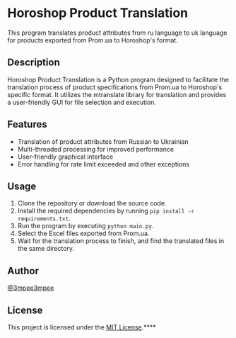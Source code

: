 # Horoshop Product Translation

This program translates product attributes from ru language to uk language for products exported from Prom.ua to Horoshop's format.

## Description

Horoshop Product Translation is a Python program designed to facilitate the translation process of product specifications from Prom.ua to Horoshop's specific format. It utilizes the mtranslate library for translation and provides a user-friendly GUI for file selection and execution.

## Features

- Translation of product attributes from Russian to Ukrainian
- Multi-threaded processing for improved performance
- User-friendly graphical interface
- Error handling for rate limit exceeded and other exceptions

## Usage

1. Clone the repository or download the source code.
2. Install the required dependencies by running `pip install -r requirements.txt`.
3. Run the program by executing `python main.py`.
4. Select the Excel files exported from Prom.ua.
5. Wait for the translation process to finish, and find the translated files in the same directory.

## Author

[@3mpee3mpee](https://github.com/3mpee3mpee)

## License

This project is licensed under the [MIT License](LICENSE).****
